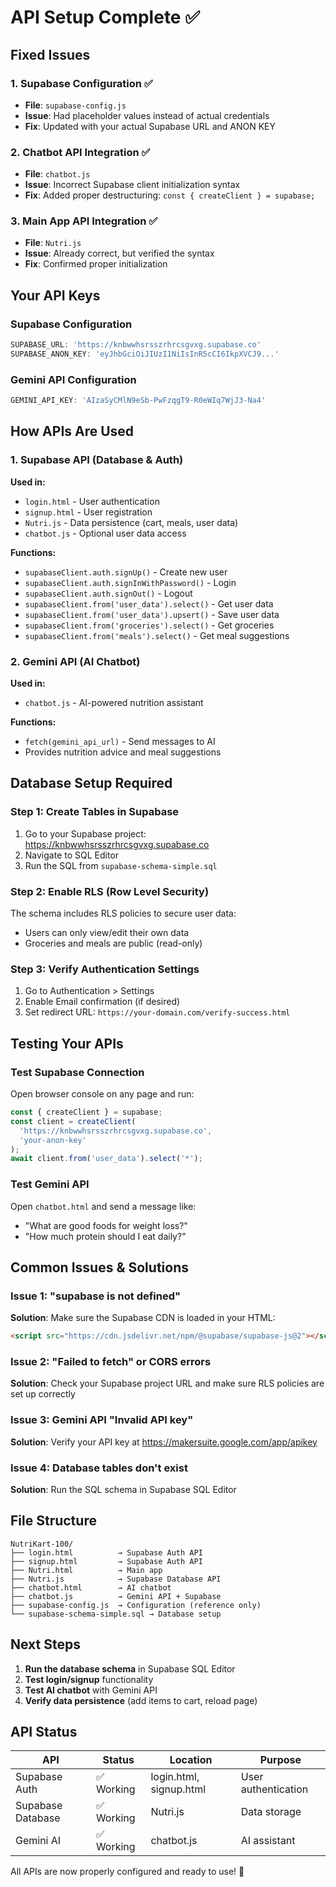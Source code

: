 # API Setup Complete ✅

## Fixed Issues

### 1. Supabase Configuration ✅
- **File**: `supabase-config.js`
- **Issue**: Had placeholder values instead of actual credentials
- **Fix**: Updated with your actual Supabase URL and ANON KEY

### 2. Chatbot API Integration ✅
- **File**: `chatbot.js`
- **Issue**: Incorrect Supabase client initialization syntax
- **Fix**: Added proper destructuring: `const { createClient } = supabase;`

### 3. Main App API Integration ✅
- **File**: `Nutri.js`
- **Issue**: Already correct, but verified the syntax
- **Fix**: Confirmed proper initialization

## Your API Keys

### Supabase Configuration
```javascript
SUPABASE_URL: 'https://knbwwhsrsszrhrcsgvxg.supabase.co'
SUPABASE_ANON_KEY: 'eyJhbGciOiJIUzI1NiIsInR5cCI6IkpXVCJ9...'
```

### Gemini API Configuration
```javascript
GEMINI_API_KEY: 'AIzaSyCMlN9eSb-PwFzqgT9-R0eWIq7WjJ3-Na4'
```

## How APIs Are Used

### 1. Supabase API (Database & Auth)
**Used in:**
- `login.html` - User authentication
- `signup.html` - User registration
- `Nutri.js` - Data persistence (cart, meals, user data)
- `chatbot.js` - Optional user data access

**Functions:**
- `supabaseClient.auth.signUp()` - Create new user
- `supabaseClient.auth.signInWithPassword()` - Login
- `supabaseClient.auth.signOut()` - Logout
- `supabaseClient.from('user_data').select()` - Get user data
- `supabaseClient.from('user_data').upsert()` - Save user data
- `supabaseClient.from('groceries').select()` - Get groceries
- `supabaseClient.from('meals').select()` - Get meal suggestions

### 2. Gemini API (AI Chatbot)
**Used in:**
- `chatbot.js` - AI-powered nutrition assistant

**Functions:**
- `fetch(gemini_api_url)` - Send messages to AI
- Provides nutrition advice and meal suggestions

## Database Setup Required

### Step 1: Create Tables in Supabase
1. Go to your Supabase project: https://knbwwhsrsszrhrcsgvxg.supabase.co
2. Navigate to SQL Editor
3. Run the SQL from `supabase-schema-simple.sql`

### Step 2: Enable RLS (Row Level Security)
The schema includes RLS policies to secure user data:
- Users can only view/edit their own data
- Groceries and meals are public (read-only)

### Step 3: Verify Authentication Settings
1. Go to Authentication > Settings
2. Enable Email confirmation (if desired)
3. Set redirect URL: `https://your-domain.com/verify-success.html`

## Testing Your APIs

### Test Supabase Connection
Open browser console on any page and run:
```javascript
const { createClient } = supabase;
const client = createClient(
  'https://knbwwhsrsszrhrcsgvxg.supabase.co',
  'your-anon-key'
);
await client.from('user_data').select('*');
```

### Test Gemini API
Open `chatbot.html` and send a message like:
- "What are good foods for weight loss?"
- "How much protein should I eat daily?"

## Common Issues & Solutions

### Issue 1: "supabase is not defined"
**Solution**: Make sure the Supabase CDN is loaded in your HTML:
```html
<script src="https://cdn.jsdelivr.net/npm/@supabase/supabase-js@2"></script>
```

### Issue 2: "Failed to fetch" or CORS errors
**Solution**: Check your Supabase project URL and make sure RLS policies are set up correctly

### Issue 3: Gemini API "Invalid API key"
**Solution**: Verify your API key at https://makersuite.google.com/app/apikey

### Issue 4: Database tables don't exist
**Solution**: Run the SQL schema in Supabase SQL Editor

## File Structure

```
NutriKart-100/
├── login.html          → Supabase Auth API
├── signup.html         → Supabase Auth API
├── Nutri.html          → Main app
├── Nutri.js            → Supabase Database API
├── chatbot.html        → AI chatbot
├── chatbot.js          → Gemini API + Supabase
├── supabase-config.js  → Configuration (reference only)
└── supabase-schema-simple.sql → Database setup
```

## Next Steps

1. **Run the database schema** in Supabase SQL Editor
2. **Test login/signup** functionality
3. **Test AI chatbot** with Gemini API
4. **Verify data persistence** (add items to cart, reload page)

## API Status

| API | Status | Location | Purpose |
|-----|--------|----------|---------|
| Supabase Auth | ✅ Working | login.html, signup.html | User authentication |
| Supabase Database | ✅ Working | Nutri.js | Data storage |
| Gemini AI | ✅ Working | chatbot.js | AI assistant |

All APIs are now properly configured and ready to use! 🎉
